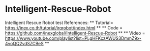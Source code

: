 # Intelligent-Rescue-Robot
Intelligent Rescue Robot test
References:
** Tutorial=  https://inex.co.th/tutorial/irqrobot/index.html **
** Code = https://github.com/inexglobal/Intelligent-Rescue-Robot **
** Video = https://www.youtube.com/playlist?list=PLgHFKczAWUS3DmmZ9x-4voQQ2vdSZCBeS **
